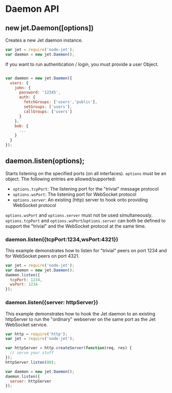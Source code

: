# Daemon API

## new jet.Daemon([options])

Creates a new Jet daemon instance.

```javascript
var jet = require('node-jet');
var daemon = new jet.Daemon();
```

If you want to run authentication / login, you must provide a user Object.

```javascript

var daemon = new jet.Daemon({
  users: {
    john: {
	  password: '12345',
	  auth: {
	    fetchGroups: ['users','public'],
		setGroups: ['users'],
		callGroups: ['users']
	  }
	},
	bob: {
	  ...
	}
  }
});
```


## daemon.listen(options);

Starts listening on the specified ports (on all interfaces). `options` must be
an object. The following entries are allowed/supported:

-  `options.tcpPort`: The listening port for the "trivial" message protocol
-  `options.wsPort`: The listening port for WebSocket protocol
-  `options.server`: An existing (http) server to hook onto providing WebSocket protocol

`options.wsPort` and `options.server` must not be used simultaneously.
`options.tcpPort` and `options.wsPort`/`options.server` can both be defined to
support the "trivial" and the WebSocket protocol at the same time.

### daemon.listen({tcpPort:1234,wsPort:4321})

This example demonstrates how to listen for "trivial" peers on port 1234 and
for WebSocket peers on port 4321.

```javascript
var jet = require('node-jet');
var daemon = new jet.Daemon();
daemon.listen({
  tcpPort: 1234,
  wsPort: 1234
});
```

### daemon.listen({server: httpServer})

This example demonstrates how to hook the Jet daemon to an existing httpServer
to run the "ordinary" webserver on the same port as the Jet WebSocket service.

```javascript
var http = require('http');
var jet = require('node-jet');

var httpServer = http.createServer(function(req, res) {
  // serve your stuff
});
httpServer.listen(80);

var daemon = new jet.Daemon();
daemon.listen({
  server: httpServer
});
```
